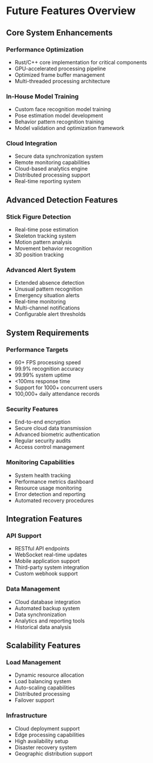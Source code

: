 # Future Features Overview

## Core System Enhancements

### Performance Optimization
- Rust/C++ core implementation for critical components
- GPU-accelerated processing pipeline
- Optimized frame buffer management
- Multi-threaded processing architecture

### In-House Model Training
- Custom face recognition model training
- Pose estimation model development
- Behavior pattern recognition training
- Model validation and optimization framework

### Cloud Integration
- Secure data synchronization system
- Remote monitoring capabilities
- Cloud-based analytics engine
- Distributed processing support
- Real-time reporting system

## Advanced Detection Features

### Stick Figure Detection
- Real-time pose estimation
- Skeleton tracking system
- Motion pattern analysis
- Movement behavior recognition
- 3D position tracking

### Advanced Alert System
- Extended absence detection
- Unusual pattern recognition
- Emergency situation alerts
- Real-time monitoring
- Multi-channel notifications
- Configurable alert thresholds

## System Requirements

### Performance Targets
- 60+ FPS processing speed
- 99.9% recognition accuracy
- 99.99% system uptime
- <100ms response time
- Support for 1000+ concurrent users
- 100,000+ daily attendance records

### Security Features
- End-to-end encryption
- Secure cloud data transmission
- Advanced biometric authentication
- Regular security audits
- Access control management

### Monitoring Capabilities
- System health tracking
- Performance metrics dashboard
- Resource usage monitoring
- Error detection and reporting
- Automated recovery procedures

## Integration Features

### API Support
- RESTful API endpoints
- WebSocket real-time updates
- Mobile application support
- Third-party system integration
- Custom webhook support

### Data Management
- Cloud database integration
- Automated backup system
- Data synchronization
- Analytics and reporting tools
- Historical data analysis

## Scalability Features

### Load Management
- Dynamic resource allocation
- Load balancing system
- Auto-scaling capabilities
- Distributed processing
- Failover support

### Infrastructure
- Cloud deployment support
- Edge processing capabilities
- High availability setup
- Disaster recovery system
- Geographic distribution support